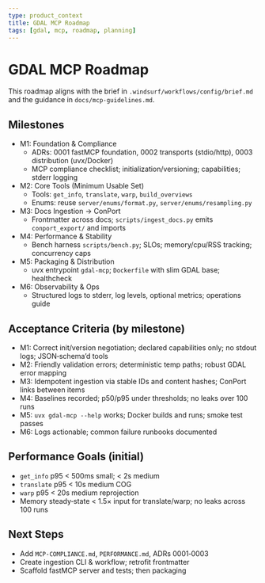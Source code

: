 ```yaml
---
type: product_context
title: GDAL MCP Roadmap
tags: [gdal, mcp, roadmap, planning]
---
```


# GDAL MCP Roadmap

This roadmap aligns with the brief in `.windsurf/workflows/config/brief.md` and the guidance in `docs/mcp-guidelines.md`.

## Milestones

- M1: Foundation & Compliance
  - ADRs: 0001 fastMCP foundation, 0002 transports (stdio/http), 0003 distribution (uvx/Docker)
  - MCP compliance checklist; initialization/versioning; capabilities; stderr logging
- M2: Core Tools (Minimum Usable Set)
  - Tools: `get_info`, `translate`, `warp`, `build_overviews`
  - Enums: reuse `server/enums/format.py`, `server/enums/resampling.py`
- M3: Docs Ingestion → ConPort
  - Frontmatter across docs; `scripts/ingest_docs.py` emits `conport_export/` and imports
- M4: Performance & Stability
  - Bench harness `scripts/bench.py`; SLOs; memory/cpu/RSS tracking; concurrency caps
- M5: Packaging & Distribution
  - uvx entrypoint `gdal-mcp`; `Dockerfile` with slim GDAL base; healthcheck
- M6: Observability & Ops
  - Structured logs to stderr, log levels, optional metrics; operations guide

## Acceptance Criteria (by milestone)

- M1: Correct init/version negotiation; declared capabilities only; no stdout logs; JSON‑schema’d tools
- M2: Friendly validation errors; deterministic temp paths; robust GDAL error mapping
- M3: Idempotent ingestion via stable IDs and content hashes; ConPort links between items
- M4: Baselines recorded; p50/p95 under thresholds; no leaks over 100 runs
- M5: `uvx gdal-mcp --help` works; Docker builds and runs; smoke test passes
- M6: Logs actionable; common failure runbooks documented

## Performance Goals (initial)

- `get_info` p95 < 500ms small; < 2s medium
- `translate` p95 < 10s medium COG
- `warp` p95 < 20s medium reprojection
- Memory steady‑state < 1.5× input for translate/warp; no leaks across 100 runs

## Next Steps

- Add `MCP-COMPLIANCE.md`, `PERFORMANCE.md`, ADRs 0001‑0003
- Create ingestion CLI & workflow; retrofit frontmatter
- Scaffold fastMCP server and tests; then packaging
